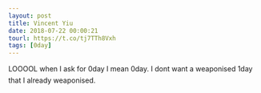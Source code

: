 ```yaml
---
layout: post
title: Vincent Yiu
date: 2018-07-22 00:00:21
tourl: https://t.co/tj7TTh8Vxh
tags: [0day]
---
```

LOOOOL when I ask for 0day I mean 0day. I dont want a weaponised 1day that I already weaponised.